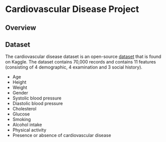 # Cardiovascular Disease Project

## Overview

## Dataset

The cardiovascular disease dataset is an open-source [dataset](https://www.kaggle.com/sulianova/cardiovascular-disease-dataset) that is found on Kaggle. The dataset contains 70,000 records and contains 11 features (consisting of 4 demographic, 4 examination and 3 social history).

- Age
- Height
- Weight
- Gender
- Systolic blood pressure
- Diastolic blood pressure
- Cholesterol
- Glucose
- Smoking
- Alcohol intake
- Physical activity
- Presence or absence of cardiovascular disease 
